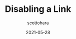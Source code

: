 ---
author: scottohara
date: 2021-05-28
layout: post.njk
tags:
  - article
  - css
  - accessibility
target_url: https://www.scottohara.me/blog/2021/05/28/disabled-links.html
title: Disabling a Link
---